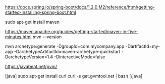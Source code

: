 https://docs.spring.io/spring-boot/docs/1.2.0.M2/reference/html/getting-started-installing-spring-boot.html

sudo apt-get install maven

https://maven.apache.org/guides/getting-started/maven-in-five-minutes.html
 mvn --version

 mvn archetype:generate -DgroupId=com.mycompany.app -DartifactId=my-app -DarchetypeArtifactId=maven-archetype-quickstart -DarchetypeVersion=1.4 -DinteractiveMode=false

 

https://javabeat.net/gvm/

[java]
sudo apt-get install curl
curl -s get.gvmtool.net | bash
[/java]